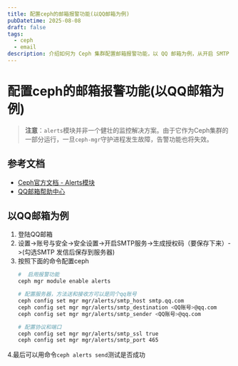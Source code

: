 ```yaml
---
title: 配置ceph的邮箱报警功能(以QQ邮箱为例)
pubDatetime: 2025-08-08
draft: false
tags:
  - ceph
  - email
description: 介绍如何为 Ceph 集群配置邮箱报警功能，以 QQ 邮箱为例，从开启 SMTP 服务、生成授权码到配置 ceph alerts 模块，一步步实现集群健康状态的邮件告警。内容涵盖必要命令、配置参数说明及测试方法，帮助运维人员快速搭建基础告警机制，提升存储系统可观测性。
---
```


# 配置ceph的邮箱报警功能(以QQ邮箱为例)
> **注意**：`alerts`模块并非一个健壮的监控解决方案。由于它作为Ceph集群的一部分运行，一旦`ceph-mgr`守护进程发生故障，告警功能也将失效。

## 参考文档
- [Ceph官方文档 - Alerts模块](https://docs.ceph.com/en/latest/mgr/alerts/)
- [QQ邮箱帮助中心](https://wx.mail.qq.com/list/readtemplate?name=app_intro.html#/agreement/authorizationCode)

## 以QQ邮箱为例
1. 登陆QQ邮箱
2. 设置->账号与安全->安全设置->开启SMTP服务->生成授权码（要保存下来）->(勾选SMTP 发信后保存到服务器)
3. 按照下面的命令配置ceph
    ```bash
    #  启用报警功能
    ceph mgr module enable alerts

    # 配置服务器，方法送和接收方可以是同个qq账号
    ceph config set mgr mgr/alerts/smtp_host smtp.qq.com
    ceph config set mgr mgr/alerts/smtp_destination <QQ账号>@qq.com
    ceph config set mgr mgr/alerts/smtp_sender <QQ账号>@qq.com

    # 配置协议和端口
    ceph config set mgr mgr/alerts/smtp_ssl true
    ceph config set mgr mgr/alerts/smtp_port 465
    ```


4.最后可以用命令`ceph alerts send`测试是否成功

